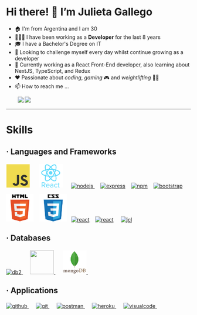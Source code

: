 # Hi there! 👋 I’m Julieta Gallego

- 🏠 I'm from Argentina and I am 30
- 👩🏻‍💻 I have been working as a **Developer** for the last 8 years
- 🎓 I have a Bachelor's Degree on IT
- 👀 Looking to challenge myself every day whilst continue growing as a developer
- 🌱 Currently working as a React Front-End developer, also learning about NextJS, TypeScript, and Redux
- ♥️ Passionate about *coding*, *gaming* 🎮 and *weightlifting* 🏋️‍♂️
- 📫 How to reach me ...


<div align="rigth" dir="auto">&nbsp;&nbsp;&nbsp;&nbsp;&nbsp;&nbsp;&nbsp;
  <a href="mailto:julietagallego92@gmail.com"><img src="https://camo.githubusercontent.com/fb6d3697ea1b63b88f1a5c69c00d63da09b38c6247447b3ccaf7b8eedb407821/68747470733a2f2f696d672e736869656c64732e696f2f62616467652f65e280916d61696c2d4431343833362e7376673f7374796c653d666f722d7468652d6261646765266c6f676f3d474d61696c266c6f676f436f6c6f723d7768697465" data-canonical-src="https://img.shields.io/badge/e‑mail-D14836.svg?style=for-the-badge&amp;logo=GMail&amp;logoColor=white" style="max-width: 100%;"></a>
  <a href="https://www.linkedin.com/in/julieta-gallego/" rel="nofollow"><img src="https://camo.githubusercontent.com/bb14dfae5e125184ee97e55a8e8e227d72ac96bb53791a835ead9e0bfdf0b9df/68747470733a2f2f696d672e736869656c64732e696f2f62616467652f6c696e6b6564696e2d3030373742352e7376673f7374796c653d666f722d7468652d6261646765266c6f676f3d6c696e6b6564696e266c6f676f436f6c6f723d7768697465" data-canonical-src="https://img.shields.io/badge/linkedin-0077B5.svg?style=for-the-badge&amp;logo=linkedin&amp;logoColor=white" style="max-width: 100%;"></a><br/>
</div>

***

# Skills

 ##  <p>· Languages and Frameworks</p>

<p dir="auto">
  <a href="https://developer.mozilla.org/en-US/docs/Web/JavaScript" rel="nofollow"> <img src="https://raw.githubusercontent.com/devicons/devicon/master/icons/javascript/javascript-original.svg" alt="javascript" width="65" height="65" style="max-width: 100%;"></a> &nbsp;&nbsp;&nbsp;&nbsp;
<a href="https://reactjs.org/" rel="nofollow"> <img src="https://raw.githubusercontent.com/devicons/devicon/master/icons/react/react-original-wordmark.svg" alt="react" width="65" height="65" style="max-width: 100%;"></a> &nbsp;&nbsp;&nbsp;&nbsp;
<a href="https://nodejs.org" rel="nofollow"> <img src="https://nodejs.org/static/images/logos/nodejs-new-pantone-white.svg" alt="nodejs" width="65" height="65" style="max-width: 100%;"> </a> &nbsp;&nbsp;&nbsp;
    <a href="https://expressjs.com/" rel="nofollow"> <img src="https://assets.website-files.com/61ca3f775a79ec5f87fcf937/6202fcdee5ee8636a145a41b_1234.png" alt="express" width="65" height="65" style="max-width: 100%;"></a> &nbsp;&nbsp;</a>
  <a href="https://www.npmjs.com/" rel="nofollow"> <img src="https://cdn.freebiesupply.com/logos/thumbs/2x/npm-2-logo.png" alt="npm" width="85" height="65"style="max-width: 100%;"></a> &nbsp;&nbsp; 
   <a href="https://getbootstrap.com/" rel="nofollow"> <img src="https://upload.wikimedia.org/wikipedia/commons/thumb/b/b2/Bootstrap_logo.svg/1280px-Bootstrap_logo.svg.png" alt="bootstrap" width="75" height="65"style="max-width: 100%;"></a> &nbsp;&nbsp;&nbsp;&nbsp; 
  </a></p>


<p dir="auto"> 
<a href="https://www.w3.org/html/" rel="nofollow"> <img src="https://raw.githubusercontent.com/devicons/devicon/master/icons/html5/html5-original-wordmark.svg" alt="html5" width="75" height="75" style="max-width: 100%;"></a> &nbsp;&nbsp;
<a href="https://www.w3schools.com/css/" rel="nofollow"> <img src="https://raw.githubusercontent.com/devicons/devicon/master/icons/css3/css3-original-wordmark.svg" alt="css3" width="75" height="75" style="max-width: 100%;"></a>&nbsp;&nbsp; 
  <a href="https://www.ibm.com/topics/mainframe" rel="nofollow"> <img src="https://devinfo.in/wp-content/uploads/job-manager-uploads/company_logo/2021/08/IBM-logo.jpg" alt="react" width="65" height="65" style="max-width: 100%;"></a>&nbsp;&nbsp;&nbsp;
  <a href="https://www.ibm.com/docs/en/zos-basic-skills?topic=zos-cobol" rel="nofollow"> <img src="https://miro.medium.com/max/800/1*4KEYbVW7F7TuagCSmRXOtQ.jpeg" alt="react" width="65" height="65" style="max-width: 100%;"></a> &nbsp;&nbsp;&nbsp;
   <a href="https://www.ibm.com/docs/en/zos-basic-skills?topic=collection-basic-jcl-concepts" rel="nofollow"> <img src="https://1.bp.blogspot.com/-0vKxPNryEio/XUgOg_nGVgI/AAAAAAAAD2E/dNsZXA8EdVck0pF6tBTl_tB4noB7l_kagCPcBGAYYCw/s1600/JCL%2Blogo.png" alt="jcl" width="65" height="65" style="max-width: 100%;"></a>
</a></p> 


 ##  <p>· Databases</p> 
  
<p dir="auto"> 
  <a href="https://www.ibm.com/analytics/db2" rel="nofollow"> <img src="https://img.stackshare.io/service/1029/preview.jpeg" alt="db2" width="65" height="65" style="max-width: 100%;"> </a> &nbsp;&nbsp;&nbsp;&nbsp;
  <a href="https://www.microsoft.com/en-us/sql-server/" rel="nofollow"> <img src="https://thumbs.dreamstime.com/b/sql-database-icon-logo-design-ui-ux-app-gold-inscription-dark-black-background-96842123.jpg" width="65" height="65" style="max-width: 100%;"> </a> &nbsp;&nbsp;&nbsp;&nbsp;
  <a href="https://www.mongodb.com/" rel="nofollow"> <img src="https://raw.githubusercontent.com/devicons/devicon/master/icons/mongodb/mongodb-original-wordmark.svg" alt="db2" width="65" height="65" style="max-width: 100%;"> </a> &nbsp;&nbsp;&nbsp;&nbsp;
 </a></p> 
 
  ##  <p>· Applications</p>
 
<p dir="auto"> 
  <a href="https://github.com/" rel="nofollow"> <img src="https://www.tethysplatform.org/images/github-icon.png" alt="github" width="65" height="65" style="max-width: 100%;"> </a> &nbsp;&nbsp;&nbsp;&nbsp;
  <a href="https://git-scm.com/" rel="nofollow"> <img src="https://camo.githubusercontent.com/fbfcb9e3dc648adc93bef37c718db16c52f617ad055a26de6dc3c21865c3321d/68747470733a2f2f7777772e766563746f726c6f676f2e7a6f6e652f6c6f676f732f6769742d73636d2f6769742d73636d2d69636f6e2e737667" alt="git" width="65" height="65" data-canonical-src="https://www.vectorlogo.zone/logos/git-scm/git-scm-icon.svg" style="max-width: 100%;"> </a> &nbsp;&nbsp;&nbsp;&nbsp;
<a href="https://postman.com" rel="nofollow"> <img src="https://camo.githubusercontent.com/93b32389bf746009ca2370de7fe06c3b5146f4c99d99df65994f9ced0ba41685/68747470733a2f2f7777772e766563746f726c6f676f2e7a6f6e652f6c6f676f732f676574706f73746d616e2f676574706f73746d616e2d69636f6e2e737667" alt="postman" width="65" height="65" data-canonical-src="https://www.vectorlogo.zone/logos/getpostman/getpostman-icon.svg" style="max-width: 100%;"> </a> &nbsp;&nbsp;&nbsp;&nbsp;
  <a href="https://www.heroku.com/" rel="nofollow"> <img src="https://raw.githubusercontent.com/ivangabriele/vscode-heroku/master/res/icon.png" alt="heroku" width="65" height="65" style="max-width: 100%;"> </a>  &nbsp;&nbsp;&nbsp;&nbsp;
  <a href="https://code.visualstudio.com/" rel="nofollow"> <img src="https://res.cloudinary.com/hdsqazxtw/image/upload/f_auto,q_auto/w_88/v1604018282/1604018282189-71187801-14e60a80-2280-11ea-94c9-e56576f76baf_hxupe4.png" alt="visualcode" width="65" height="65" style="max-width: 100%;"> </a> &nbsp;&nbsp;&nbsp;&nbsp;
</a></p>


